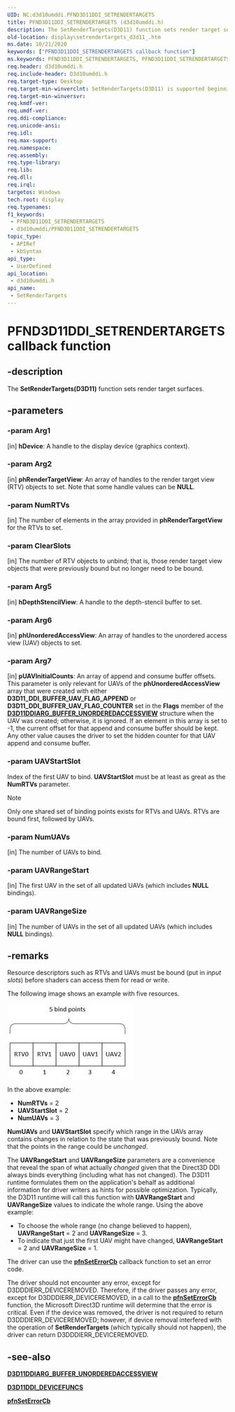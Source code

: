 ```yaml
---
UID: NC:d3d10umddi.PFND3D11DDI_SETRENDERTARGETS
title: PFND3D11DDI_SETRENDERTARGETS (d3d10umddi.h)
description: The SetRenderTargets(D3D11) function sets render target surfaces.
old-location: display\setrendertargets_d3d11_.htm
ms.date: 10/21/2020
keywords: ["PFND3D11DDI_SETRENDERTARGETS callback function"]
ms.keywords: PFND3D11DDI_SETRENDERTARGETS, PFND3D11DDI_SETRENDERTARGETS callback, SetRenderTargets, SetRenderTargets callback function [Display Devices], UserModeDisplayDriverDx11_Functions_a24d5500-fe0a-4d17-a3fb-acb6ed9e4698.xml, d3d10umddi/SetRenderTargets, display.setrendertargets_d3d11_
req.header: d3d10umddi.h
req.include-header: D3d10umddi.h
req.target-type: Desktop
req.target-min-winverclnt: SetRenderTargets(D3D11) is supported beginning with the Windows 7 operating system.
req.target-min-winversvr: 
req.kmdf-ver: 
req.umdf-ver: 
req.ddi-compliance: 
req.unicode-ansi: 
req.idl: 
req.max-support: 
req.namespace: 
req.assembly: 
req.type-library: 
req.lib: 
req.dll: 
req.irql: 
targetos: Windows
tech.root: display
req.typenames: 
f1_keywords:
 - PFND3D11DDI_SETRENDERTARGETS
 - d3d10umddi/PFND3D11DDI_SETRENDERTARGETS
topic_type:
 - APIRef
 - kbSyntax
api_type:
 - UserDefined
api_location:
 - d3d10umddi.h
api_name:
 - SetRenderTargets
---
```


# PFND3D11DDI_SETRENDERTARGETS callback function

## -description

The **SetRenderTargets(D3D11)** function sets render target surfaces.

## -parameters

### -param Arg1

[in] **hDevice**: A handle to the display device (graphics context).

### -param Arg2

[in] **phRenderTargetView**: An array of handles to the render target view (RTV) objects to set. Note that some handle values can be **NULL**.

### -param NumRTVs

[in] The number of elements in the array provided in **phRenderTargetView** for the RTVs to set.

### -param ClearSlots

[in] The number of RTV objects to unbind; that is, those render target view objects that were previously bound but no longer need to be bound.

### -param Arg5

[in] **hDepthStencilView**: A handle to the depth-stencil buffer to set.

### -param Arg6

[in] **phUnorderedAccessView**: An array of handles to the unordered access view (UAV) objects to set.

### -param Arg7

[in] **pUAVInitialCounts**: An array of append and consume buffer offsets. This parameter is only relevant for UAVs of the **phUnorderedAccessView** array that were created with either **D3D11_DDI_BUFFER_UAV_FLAG_APPEND**  or **D3D11_DDI_BUFFER_UAV_FLAG_COUNTER** set in the **Flags** member of the [**D3D11DDIARG_BUFFER_UNORDEREDACCESSVIEW**](ns-d3d10umddi-d3d11ddiarg_buffer_unorderedaccessview.md) structure when the UAV was created; otherwise, it is ignored. If an element in this array is set to -1, the current offset for that append and consume buffer should be kept. Any other value causes the driver to set the hidden counter for that UAV append and consume buffer.

### -param UAVStartSlot

Index of the first UAV to bind. **UAVStartSlot** must be at least as great as the **NumRTVs** parameter.

> [!NOTE]
> Only one shared set of binding points exists for RTVs and UAVs. RTVs are bound first, followed by UAVs.

### -param NumUAVs

[in] The number of UAVs to bind.

### -param UAVRangeStart

[in] The first UAV in the set of all updated UAVs (which includes **NULL** bindings).

### -param UAVRangeSize

[in] The number of UAVs in the set of all updated UAVs (which includes **NULL** bindings).

## -remarks

Resource descriptors such as RTVs and UAVs must be bound (put in *input slots*) before shaders can access them for read or write.

The following image shows an example with five resources.

![RTV and UAV example](images/RtvUavExample.png)

In the above example:

* **NumRTVs** = 2
* **UAVStartSlot** = 2
* **NumUAVs** = 3

**NumUAVs** and  **UAVStartSlot** specify which range in the UAVs array contains changes in relation to the state that was previously bound. Note that the points in the range could be *unchanged*.

The **UAVRangeStart** and **UAVRangeSize** parameters are a convenience that reveal the span of what actually *changed* given that the Direct3D DDI always binds everything (including what has not changed). The D3D11 runtime formulates them on the application's behalf as additional information for driver writers as hints for possible optimization. Typically, the D3D11 runtime will call this function with **UAVRangeStart** and **UAVRangeSize** values to indicate the whole range. Using the above example:

* To choose the whole range (no change believed to happen), **UAVRangeStart** = 2 and **UAVRangeSize** = 3.
* To indicate that just the first UAV might have changed, **UAVRangeStart** = 2 and **UAVRangeSize** = 1.

The driver can use the [**pfnSetErrorCb**](nc-d3d10umddi-pfnd3d10ddi_seterror_cb.md) callback function to set an error code.

The driver should not encounter any error, except for D3DDDIERR_DEVICEREMOVED. Therefore, if the driver passes any error, except for D3DDDIERR_DEVICEREMOVED, in a call to the [**pfnSetErrorCb**](nc-d3d10umddi-pfnd3d10ddi_seterror_cb.md) function, the Microsoft Direct3D runtime will determine that the error is critical. Even if the device was removed, the driver is not required to return D3DDDIERR_DEVICEREMOVED; however, if device removal interfered with the operation of **SetRenderTargets** (which typically should not happen), the driver can return D3DDDIERR_DEVICEREMOVED.

## -see-also

[**D3D11DDIARG_BUFFER_UNORDEREDACCESSVIEW**](ns-d3d10umddi-d3d11ddiarg_buffer_unorderedaccessview.md)

[**D3D11DDI_DEVICEFUNCS**](ns-d3d10umddi-d3d11ddi_devicefuncs.md)

[**pfnSetErrorCb**](nc-d3d10umddi-pfnd3d10ddi_seterror_cb.md)
